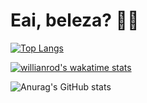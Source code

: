 # Eai, beleza? 🤙🏻

[![Top Langs](https://github-readme-stats.vercel.app/api/top-langs/?username=GiovannyFialho&layout=compact&theme=radical)](https://github.com/anuraghazra/github-readme-stats)

[![willianrod's wakatime stats](https://github-readme-stats.vercel.app/api/wakatime?username=GiovannyFialho&theme=radical)](https://github.com/anuraghazra/github-readme-stats)

![Anurag's GitHub stats](https://github-readme-stats.vercel.app/api?username=GiovannyFialho&show_icons=true&theme=radical)

